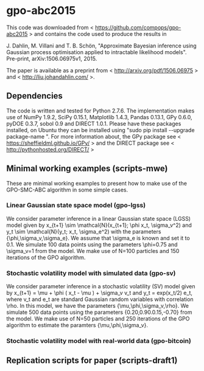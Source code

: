 # gpo-abc2015
This code was downloaded from < https://github.com/compops/gpo-abc2015 > and contains the code used to produce the results in

J. Dahlin, M. Villani and  T. B. Schön, "Approximate Bayesian inference using Gaussian process optimisation applied to intractable likelihood models". Pre-print, arXiv:1506.06975v1, 2015.

The paper is available as a preprint from < http://arxiv.org/pdf/1506.06975 > and < http://liu.johandahlin.com/ >.

## Dependencies

The code is written and tested for Python 2.7.6. The implementation makes use of NumPy 1.9.2, SciPy 0.15.1, Matplotlib 1.4.3, Pandas 0.13.1, GPy 0.6.0, pyDOE 0.3.7, sobol 0.9 and DIRECT 1.0.1. Please have these packages installed, on Ubuntu they can be installed using "sudo pip install --upgrade package-name ". For more information about, the GPy package see < https://sheffieldml.github.io/GPy/ > and the DIRECT package see < http://pythonhosted.org/DIRECT/ >

## Minimal working examples (scripts-mwe)

These are minimal working examples to present how to make use of the GPO-SMC-ABC algorithm in some simple cases.

### Linear Gaussian state space model (gpo-lgss)
We consider parameter inference in a linear Gaussian state space (LGSS) model given by x_{t+1} \sim \mathcal{N}(x_{t+1}; \phi x_t, \sigma_v^2) and y_t \sim \mathcal{N}(y_t; x_t, \sigma_e^2) with the parameters {\phi,\sigma_v,\sigma_e}. We assume that \sigma_e is known and set it to 0.1. We simulate 100 data points using the parameters \phi=0.75 and \sigma_v=1 from the model. We make use of N=100 particles and 150 iterations of the GPO algorithm. 

### Stochastic volatility model with simulated data (gpo-sv)
We consider parameter inference in a stochastic volatility (SV) model given by x_{t+1} = \mu + \phi ( x_t - \mu ) +  \sigma_v v_t and y_t = exp(x_t/2) e_t, where v_t and e_t are standard Gaussian random variables with correlation \rho. In this model, we have the parameters {\mu,\phi,\sigma_v,\rho}. We simulate 500 data points using the parameters {0.20,0.90.0.15,-0.70} from the model. We make use of N=50 particles and 250 iterations of the GPO algorithm to estimate the paramters {\mu,\phi,\sigma_v}.

### Stochastic volatility model with real-world data (gpo-bitcoin)

## Replication scripts for paper (scripts-draft1)
